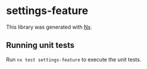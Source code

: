 # settings-feature

This library was generated with [Nx](https://nx.dev).

## Running unit tests

Run `nx test settings-feature` to execute the unit tests.
